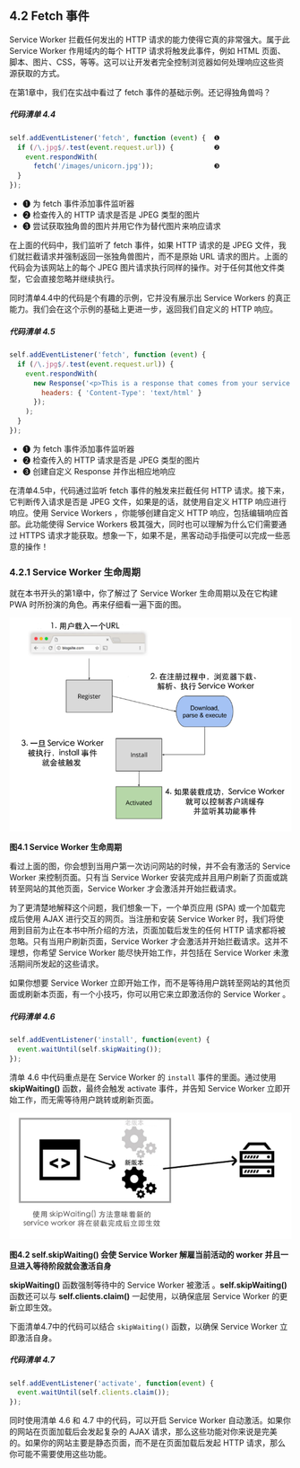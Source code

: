 ## 4.2 Fetch 事件

Service Worker 拦截任何发出的 HTTP 请求的能力使得它真的非常强大。属于此 Service Worker 作用域内的每个 HTTP 请求将触发此事件，例如 HTML 页面、脚本、图片、CSS，等等。这可以让开发者完全控制浏览器如何处理响应这些资源获取的方式。

在第1章中，我们在实战中看过了 fetch 事件的基础示例。还记得独角兽吗？

##### 代码清单 4.4

```javascript
self.addEventListener('fetch', function (event) {  ❶
  if (/\.jpg$/.test(event.request.url)) {          ❷
    event.respondWith(
      fetch('/images/unicorn.jpg'));               ❸
  }
});
```

* ❶ 为 fetch 事件添加事件监听器
* ❷ 检查传入的 HTTP 请求是否是 JPEG 类型的图片
* ❸ 尝试获取独角兽的图片并用它作为替代图片来响应请求

在上面的代码中，我们监听了 fetch 事件，如果 HTTP 请求的是 JPEG 文件，我们就拦截请求并强制返回一张独角兽图片，而不是原始 URL 请求的图片。上面的代码会为该网站上的每个 JPEG 图片请求执行同样的操作。对于任何其他文件类型，它会直接忽略并继续执行。

同时清单4.4中的代码是个有趣的示例，它并没有展示出 Service Workers 的真正能力。我们会在这个示例的基础上更进一步，返回我们自定义的 HTTP 响应。

##### 代码清单 4.5

```javascript
self.addEventListener('fetch', function (event) {                                        ❶
  if (/\.jpg$/.test(event.request.url)) {                                                ❷
    event.respondWith(
      new Response('<p>This is a response that comes from your service worker!</p>', {
        headers: { 'Content-Type': 'text/html' }                                         ❸
      });
    );
  }
});
```

* ❶ 为 fetch 事件添加事件监听器
* ❷ 检查传入的 HTTP 请求是否是 JPEG 类型的图片
* ❸ 创建自定义 Response 并作出相应地响应

在清单4.5中，代码通过监听 fetch 事件的触发来拦截任何 HTTP 请求。接下来，它判断传入请求是否是 JPEG 文件，如果是的话，就使用自定义 HTTP 响应进行响应。使用 Service Workers ，你能够创建自定义 HTTP 响应，包括编辑响应首部。此功能使得 Service Workers 极其强大，同时也可以理解为什么它们需要通过 HTTPS 请求才能获取。想象一下，如果不是，黑客动动手指便可以完成一些恶意的操作！

### 4.2.1 Service Worker 生命周期

就在本书开头的第1章中，你了解过了 Service Worker 生命周期以及在它构建 PWA 时所扮演的角色。再来仔细看一遍下面的图。

![Figure 4.1](../assets/figure4.1.png)

**图4.1 Service Worker 生命周期**

看过上面的图，你会想到当用户第一次访问网站的时候，并不会有激活的 Service Worker 来控制页面。只有当 Service Worker 安装完成并且用户刷新了页面或跳转至网站的其他页面，Service Worker 才会激活并开始拦截请求。

为了更清楚地解释这个问题，我们想象一下，一个单页应用 (SPA) 或一个加载完成后使用 AJAX 进行交互的网页。当注册和安装 Service Worker 时，我们将使用到目前为止在本书中所介绍的方法，页面加载后发生的任何 HTTP 请求都将被忽略。只有当用户刷新页面，Service Worker 才会激活并开始拦截请求。这并不理想，你希望 Service Worker 能尽快开始工作，并包括在 Service Worker 未激活期间所发起的这些请求。

如果你想要 Service Worker 立即开始工作，而不是等待用户跳转至网站的其他页面或刷新本页面，有一个小技巧，你可以用它来立即激活你的 Service Worker 。

##### 代码清单 4.6

```javascript
self.addEventListener('install', function(event) {
  event.waitUntil(self.skipWaiting());
});
```

清单 4.6 中代码重点是在 Service Worker 的 `install` 事件的里面。通过使用 **skipWaiting()** 函数，最终会触发 activate 事件，并告知 Service Worker 立即开始工作，而无需等待用户跳转或刷新页面。

![Figure 4.2](../assets/figure4.2.png)

**图4.2 self.skipWaiting() 会使 Service Worker 解雇当前活动的 worker 并且一旦进入等待阶段就会激活自身**

**skipWaiting()** 函数强制等待中的 Service Worker 被激活 。**self.skipWaiting()** 函数还可以与 **self.clients.claim()** 一起使用，以确保底层 Service Worker 的更新立即生效。

下面清单4.7中的代码可以结合 `skipWaiting()` 函数，以确保 Service Worker 立即激活自身。

##### 代码清单 4.7

```javascript
self.addEventListener('activate', function(event) {
  event.waitUntil(self.clients.claim());
});
```

同时使用清单 4.6 和 4.7 中的代码，可以开启 Service Worker 自动激活。如果你的网站在页面加载后会发起复杂的 AJAX 请求，那么这些功能对你来说是完美的。如果你的网站主要是静态页面，而不是在页面加载后发起 HTTP 请求，那么你可能不需要使用这些功能。
